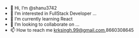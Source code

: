 - 👋 Hi, I’m @shanu3742
- 👀 I’m interested in FullStack Developer ...
- 🌱 I’m currently learning React
- 💞️ I’m looking to collaborate on ...
- 📫 How to reach me krksingh.99@gmail.com,8660308645

<!---
shanu3742/shanu3742 is a ✨ special ✨ repository because its `README.md` (this file) appears on your GitHub profile.
You can click the Preview link to take a look at your changes.
--->

